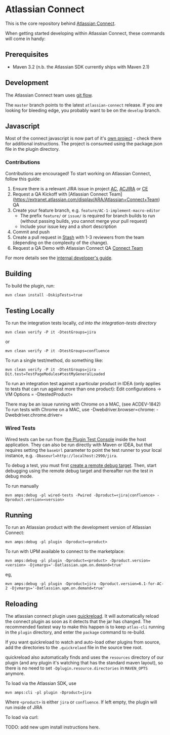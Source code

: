 # Atlassian Connect

This is the core repository behind [Atlassian Connect](https://developer.atlassian.com/display/AC/).

When getting started developing within Atlassian Connect, these commands will come in handy:

## Prerequisites

* Maven 3.2 (n.b. the Atlassian SDK currently ships with Maven 2.1)

## Development

The Atlassian Connect team uses [git flow](https://www.atlassian.com/git/workflows#!workflow-gitflow).

The `master` branch points to the latest `atlassian-connect` release. If you are looking for bleeding edge,
you probably want to be on the `develop` branch.

## Javascript

Most of the connect javascript is now part of it's [own project](https://stash.atlassian.com/projects/AC/repos/atlassian-connect-js/) - check there for additional instructions. The project is consumed using the package.json file in the plugin directory.

### Contributions

Contributions are encouraged! To start working on Atlassian Connect, follow this guide:

1. Ensure there is a relevant JIRA issue in project [AC](https://ecosystem.atlassian.net/browse/AC),
   [ACJIRA](https://ecosystem.atlassian.net/browse/ACJIRA) or [CE](https://ecosystem.atlassian.net/browse/CE)
2. Request a QA Kickoff with [Atlassian Connect Team] (https://extranet.atlassian.com/display/ARA/Atlassian+Connect+Team) QA
3. Create your feature branch, e.g. `feature/AC-1-implement-macro-editor`
    * The prefix `feature/` or `issue/` is required for branch builds to run (without passing builds, you cannot merge your pull request)
    * Include your issue key and a short description
4. Commit and push
5. Create a pull request in [Stash](https://stash.atlassian.com/projects/AC/repos/atlassian-connect/) with 1-3 reviewers from the team (depending on the complexity of the change).
6. Request a QA Demo with Atlassian Connect QA [Connect Team](https://extranet.atlassian.com/display/ARA/Atlassian+Connect+Team)

For more details see the [internal developer's guide](https://extranet.atlassian.com/x/cAhDg).

## Building

To build the plugin, run:

    mvn clean install -DskipTests=true

## Testing Locally

To run the integration tests locally, *cd into the integration-tests directory*

    mvn clean verify -P it -DtestGroups=jira

or

    mvn clean verify -P it -DtestGroups=confluence

To run a single test/method, do something like:

    mvn clean verify -P it -DtestGroups=jira -Dit.test=TestPageModules#testMyGeneralLoaded

To run an integration test against a particular product in IDEA (only applies to tests that can run against more than one product):
    Edit configurations -> VM Options = -DtestedProduct=<product>

There may be an issue running with Chrome on a MAC, (see ACDEV-1842)
To run tests with Chrome on a MAC, use -Dwebdriver.browser=chrome:<path to your own Chrome binary> -Dwebdriver.chrome.driver=<path to your own chromedriver>

### Wired Tests

Wired tests can be run from [the Plugin Test Console](https://developer.atlassian.com/display/DOCS/Run+Wired+Tests+with+the+Plugin+Test+Console) inside the host application.
They can also be run directly with Maven or IDEA, but that requires setting the `baseUrl` parameter to point the test runner to your local instance, e.g. `-Dbaseurl=http://localhost:2990/jira`.

To debug a test, you must first [create a remote debug target](https://developer.atlassian.com/docs/developer-tools/working-in-an-ide/creating-a-remote-debug-target).
Then, start debugging using the remote debug target and thereafter run the test in debug mode.

To run manually

    mvn amps:debug -pl wired-tests -Pwired -Dproduct=<jira|confluence> -Dproduct.version=<version>


## Running

To run an Atlassian product with the development version of Atlassian Connect:

    mvn amps:debug -pl plugin -Dproduct=<product>

To run with UPM available to connect to the marketplace:

    mvn amps:debug -pl plugin -Dproduct=<product> -Dproduct.version=<version> -Djvmargs='-Datlassian.upm.on.demand=true'

eg,

    mvn amps:debug -pl plugin -Dproduct=jira -Dproduct.version=6.1-for-AC-2 -Djvmargs='-Datlassian.upm.on.demand=true'

## Reloading

The atlassian connect plugin uses [quickreload](https://extranet.atlassian.com/pages/viewpage.action?pageId=2227343457).
It will automatically reload the connect plugin as soon as it detects that the jar has changed. The recommended fastest way to make this happen
is to keep `atlas-cli` running in the `plugin` directory, and enter the `package` command to re-build.

If you want quickreload to watch and auto-load other plugins from source, add the directories to the `.quickrelaod` file in the source tree root.

quickreload also automatically finds and uses the `resources` directory of our plugin
(and any plugin it's watching that has the standard maven layout), so there is no need to set `-Dplugin.resource.directories` in `MAVEN_OPTS` anymore.

To load via the Atlassian SDK, use

    mvn amps:cli -pl plugin -Dproduct=jira

Where `<product>` is either `jira` or `confluence`. If left empty, the plugin will run inside of JIRA

To load via curl:

TODO: add new upm install instructions here.
